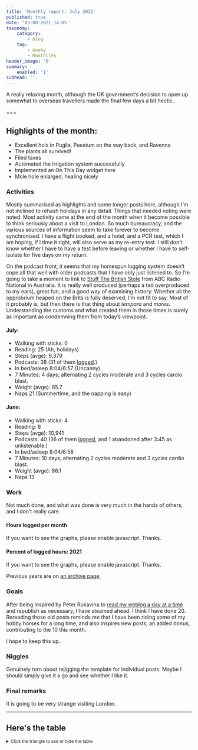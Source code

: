 ```yaml
---
title: 'Monthly report: July 2021'
published: true
date: '03-08-2021 14:05'
taxonomy:
    category:
        - blog
    tag:
        - Geeky
        - Monthlies
header_image: '0'
summary:
    enabled: '1'
subhead: ''
---
```


A really relaxing month, although the UK government’s decision to open up somewhat to overseas travellers made the final few days a bit hectic.

===

## Highlights of the month:

- Excellent hols in Puglia, Paestum on the way back, and Ravenna
- The plants all survived!
- Filed taxes
- Automated the irrigation system successfully
- Implemented an On This Day widget here
- Mole hole enlarged, healing nicely 

### Activities

Mostly summarised as highlights and some longer posts here, although I’m not inclined to rehash holidays in any detail. Things that needed noting were noted. Most activity came at the end of the month when it become possible to think seriously about a visit to London. So much bureaucracy, and the various sources of information seem to take forever to become synchronised. I have a flight booked, and a hotel, and a PCR test, which I am hoping, if I time it right, will also serve as my re-entry test. I still don’t know whether I have to have a test before leaving or whether I have to self-isolate for five days on my return.

On the podcast front, it seems that my homespun logging system doesn’t cope all that well with older podcasts that I have only just listened to. So I’m going to take a moment to link to [Stuff The British Stole](https://www.abc.net.au/radionational/programs/stuff-the-british-stole/) from ABC Radio National in Australia. It is really well produced (perhaps a tad overproduced to my ears), great fun, and a good way of examining history. Whether all the opprobrium heaped on the Brits is fully deserved, I’m not fit to say. Most of it probably is, but then there is that thing about _tempora_ and _mores_. Understanding the customs and what created them in those times is surely as important as condemning them from today’s viewpoint.

#### July: 
* Walking with sticks: 0
* Reading: 25 (Ah, holidays)
* Steps (avge): 9,379
* Podcasts: 38 (31 of them [logged](https://www.jeremycherfas.net/stream/).)
* In bed/asleep 8:04/6:57 (Uncanny)
* 7 Minutes: 4 days; alternating 2 cycles moderate and 3 cycles cardio blast.
* Weight (avge): 85.7
* Naps 21 (Summertime, and the napping is easy)

#### June: 
* Walking with sticks: 4
* Reading: 8
* Steps (avge): 10,941
* Podcasts: 40 (36 of them [logged](https://www.jeremycherfas.net/stream/), and 1 abandoned after 3:45 as unlistenable.)
* In bed/asleep 8:04/6:58
* 7 Minutes: 10 days; alternating 2 cycles moderate and 3 cycles cardio blast.
* Weight (avge): 86.1
* Naps 13

### Work

Not much done, and what was done is very much in the hands of others, and I don’t really care.

#### Hours logged per month

<noscript>
    <style type="text/css">
        .ct-minor-seventh {display:none;}
    </style>
    <div class="notices blue">
<p>If you want to see the graphs, please enable javascript. Thanks.</p>
    </div>
</noscript>

<div class="ct-chart-hours ct-minor-seventh">
</div>

#### Percent of logged hours: 2021
<noscript>
    <style type="text/css">
        .ct-minor-seventh {display:none;}
    </style>
    <div class="notices blue">
<p>If you want to see the graphs, please enable javascript. Thanks.</p>
    </div>
</noscript>

<div class="ct-chart-2 ct-minor-seventh">
</div> 

Previous years are on [an archive page](https://jeremycherfas.net/blog/working-life).

### Goals

After being inspired by Peter Rukavina to [read my weblog a day at a time](https://www.jeremycherfas.net/blog/reading-a-day-at-a-time) and republish as necessary, I have steamed ahead. I think I have done 20. Rereading those old posts reminds me that I have been riding some of my hobby horses for a long time, and also inspires new posts, an added bonus, contributing to the 10 this month.

I hope to keep this up..

### Niggles

Genuinely torn about rejigging the template for individual posts. Maybe I should simply give it a go and see whether I like it.

### Final remarks

It is going to be very strange visiting London.

<script>

new Chartist.Bar('.ct-chart-hours', {
series: [
        { name: 'Hours logged 2018', data: [0,0,152,159, 151,96,68,185,131,100,0,0] },
        { name: 'Hours logged 2019', data: [95,121,158,128,145,75,58,110,128,96.5,154.1,96.1] },
        { name: 'Hours logged 2020', data: [89.25,129,164.1,175,170,171,83.33,138.5,115.9,133.5,149.5,119.75] },
        { name: 'Hours logged 2021', data: [168.5,155.7,173.3,166.1,159.1,110.0,80.1,,,,,] }
        ]
},
{
    axisY: {
        type: Chartist.FixedScalesAxis,
        high: 200,
        low: 0,
        divisor: 8,
        ticks: [20,40,60,80,100,120,140,160,180,200]
    },
    axisX: {
        type: Chartist.StepAxis,
        ticks: ['Jan','Feb','Mar','Apr','May','Jun','Jul','Aug','Sep','Oct','Nov','Dec'],
        stretch: false
    },
    plugins: [
        Chartist.plugins.legend({
            legendNames: ['2018', '2019', '2020', '2021'],
            classNames: ['2018', '2019', '2020', '2021'],
        })
    ]
}).on('draw', function(data) {
  if(data.type === 'bar') {
    data.element.attr({
      style: 'stroke-width: 5px'
    });
  }
});


new Chartist.Bar('.ct-chart-2', {
  labels: ['Jan','Feb','Mar','Apr','May','Jun','Jul','Aug','Sep','Oct','Nov','Dec'],
  series: [
    [43,32,38,39,29,38,39,,,,,],
    [17,25,19,16,22,26,17,,,,,]
  ]
}, 
{
  stackBars: true,
    axisY: {
        type: Chartist.FixedScalesAxis,
        high: 100,
        low: 0,
        ticks: [20, 40, 60, 80]
    },
    plugins: [
        Chartist.plugins.legend({
            legendNames: ['Admin', 'Podcast'],
            classNames: ['Administration', 'Podcast'],
        })
    ]

}).on('draw', function(data) {
  if(data.type === 'bar') {
    data.element.attr({
      style: 'stroke-width: 30px'
    });
  }
});


</script>

----

## Here's the table
<details>
<summary style="font-size: smaller;">Click the triangle to see or hide the table</summary>
<table class="worktable">
<thead>
<tr>
<th style="text-align: right;" class="bigrow">Month</th>
<th style="text-align: center;" class="bigrow">Total</th>
<th style="text-align: center;" class="smallrow">Daily</th>
<th style="text-align: center;"class="smallrow">Admin %</th>
<th style="text-align: center;"class="smallrow">ETP %</th>
<th style="text-align: center;"class="smallrow">Other %</th>
</tr>
</thead>
<tbody>
<tr>
<td style="text-align: right;">07</td>
<td style="text-align: center;">80.1</td>
<td style="text-align: center;">2.58</td>
<td style="text-align: center;">39</td>
<td style="text-align: center;">17</td>
<td style="text-align: center;">44</td>
</tr>
<tr>
<td style="text-align: right;">06</td>
<td style="text-align: center;">110.0</td>
<td style="text-align: center;">3.67</td>
<td style="text-align: center;">38</td>
<td style="text-align: center;">26</td>
<td style="text-align: center;">36</td>
</tr>
<tr>
<td style="text-align: right;">05</td>
<td style="text-align: center;">159.1</td>
<td style="text-align: center;">5.13</td>
<td style="text-align: center;">29</td>
<td style="text-align: center;">22</td>
<td style="text-align: center;">49</td>
</tr>
<tr>
<td style="text-align: right;">04</td>
<td style="text-align: center;">166.1</td>
<td style="text-align: center;">5.75</td>
<td style="text-align: center;">39</td>
<td style="text-align: center;">16</td>
<td style="text-align: center;">45</td>
</tr>
<tr>
<td style="text-align: right;">03</td>
<td style="text-align: center;">173.3</td>
<td style="text-align: center;">5.59</td>
<td style="text-align: center;">38</td>
<td style="text-align: center;">19</td>
<td style="text-align: center;">43</td>
</tr>
<tr>
<td style="text-align: right;">02</td>
<td style="text-align: center;">155.7</td>
<td style="text-align: center;">5.59</td>
<td style="text-align: center;">32</td>
<td style="text-align: center;">25</td>
<td style="text-align: center;">43</td>
</tr>
<tr>
<td style="text-align: right;">2021-01</td>
<td style="text-align: center;">168.5</td>
<td style="text-align: center;">5.62</td>
<td style="text-align: center;">43</td>
<td style="text-align: center;">17</td>
<td style="text-align: center;">40</td>
</tr>
</tbody>
</table>
</details>

